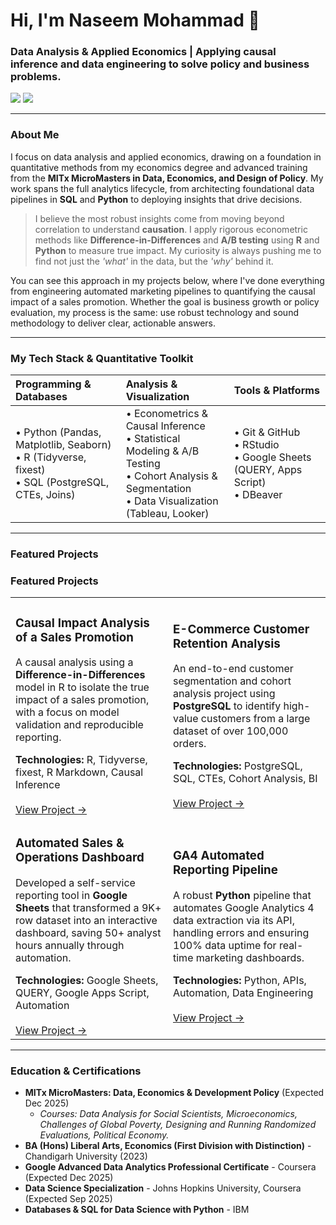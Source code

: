 # Hi, I'm Naseem Mohammad 👋
### Data Analysis & Applied Economics | Applying causal inference and data engineering to solve policy and business problems.

[<img src="https://img.shields.io/badge/linkedin-%230077B5.svg?&style=for-the-badge&logo=linkedin&logoColor=white" />](https://www.linkedin.com/in/naseem-mohammad/) [<img src="https://img.shields.io/badge/gmail-%23D14836.svg?&style=for-the-badge&logo=gmail&logoColor=white" />](mailto:naseemmohdcse@gmail.com)

---

### About Me
I focus on data analysis and applied economics, drawing on a foundation in quantitative methods from my economics degree and advanced training from the **MITx MicroMasters in Data, Economics, and Design of Policy**. My work spans the full analytics lifecycle, from architecting foundational data pipelines in **SQL** and **Python** to deploying insights that drive decisions.

> I believe the most robust insights come from moving beyond correlation to understand **causation**. I apply rigorous econometric methods like **Difference-in-Differences** and **A/B testing** using **R** and **Python** to measure true impact. My curiosity is always pushing me to find not just the *'what'* in the data, but the *'why'* behind it.

You can see this approach in my projects below, where I've done everything from engineering automated marketing pipelines to quantifying the causal impact of a sales promotion. Whether the goal is business growth or policy evaluation, my process is the same: use robust technology and sound methodology to deliver clear, actionable answers.


---

### My Tech Stack & Quantitative Toolkit

| Programming & Databases | Analysis & Visualization | Tools & Platforms |
| :--- | :--- | :--- |
| • Python (Pandas, Matplotlib, Seaborn)<br>• R (Tidyverse, fixest)<br>• SQL (PostgreSQL, CTEs, Joins) | • Econometrics & Causal Inference<br>• Statistical Modeling & A/B Testing<br>• Cohort Analysis & Segmentation<br>• Data Visualization (Tableau, Looker) | • Git & GitHub<br>• RStudio<br>• Google Sheets (QUERY, Apps Script)<br>• DBeaver |
---

### Featured Projects

### Featured Projects

<table>
<tr>
<td width="50%">
  <h3>Causal Impact Analysis of a Sales Promotion</h3>
  <p>A causal analysis using a <strong>Difference-in-Differences</strong> model in R to isolate the true impact of a sales promotion, with a focus on model validation and reproducible reporting.</p>
  <strong>Technologies:</strong> R, Tidyverse, fixest, R Markdown, Causal Inference
  <br><br>
  <a href="[https://github.com/Naseem-DataAnalytics/ecommerce-sql-analysis]">View Project &rarr;</a>
</td>
<td width="50%">
  <h3>E-Commerce Customer Retention Analysis</h3>
  <p>An end-to-end customer segmentation and cohort analysis project using <strong>PostgreSQL</strong> to identify high-value customers from a large dataset of over 100,000 orders.</p>
  <strong>Technologies:</strong> PostgreSQL, SQL, CTEs, Cohort Analysis, BI
  <br><br>
  <a href="[https://github.com/Naseem-DataAnalytics/Causal_Analysis_Project]">View Project &rarr;</a>
</td>
</tr>
<tr>
<td width="50%">
  <h3>Automated Sales & Operations Dashboard</h3>
  <p>Developed a self-service reporting tool in <strong>Google Sheets</strong> that transformed a 9K+ row dataset into an interactive dashboard, saving 50+ analyst hours annually through automation.</p>
  <strong>Technologies:</strong> Google Sheets, QUERY, Google Apps Script, Automation
  <br><br>
  <a href="[https://docs.google.com/spreadsheets/d/1uYhdP-HLEO9rGaw8a_adH9PUFRhoJjzh5_HuPwkFbCU/edit?usp=sharing]">View Project &rarr;</a>
</td>
<td width="50%">
  <h3>GA4 Automated Reporting Pipeline</h3>
  <p>A robust <strong>Python</strong> pipeline that automates Google Analytics 4 data extraction via its API, handling errors and ensuring 100% data uptime for real-time marketing dashboards.</p>
  <strong>Technologies:</strong> Python, APIs, Automation, Data Engineering
  <br><br>
  <a href="[https://github.com/Naseem-DataAnalytics/ga4-reporting-pipeline]">View Project &rarr;</a>
</td>
</tr>
</table>

---

### Education & Certifications

- **MITx MicroMasters: Data, Economics & Development Policy** (Expected Dec 2025)
  - _Courses: Data Analysis for Social Scientists, Microeconomics, Challenges of Global Poverty, Designing and Running Randomized Evaluations, Political Economy._
- **BA (Hons) Liberal Arts, Economics (First Division with Distinction)** - Chandigarh University (2023)
- **Google Advanced Data Analytics Professional Certificate** - Coursera (Expected Dec 2025)
- **Data Science Specialization** - Johns Hopkins University, Coursera (Expected Sep 2025)
- **Databases & SQL for Data Science with Python** - IBM

</td>
</tr>
</table>

  
